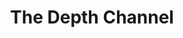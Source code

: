 ---
title: The Depth Channel
position_number: 1.3
parameters:
  - name:
    content:
content_markdown: |-
    This topic sends the latest market by price order book in snapshot mode at 1-minute interval.
  
left_code_blocks:
  - code_block:
    title:
    language:
right_code_blocks:
  - code_block: |2-
        {
          "type": "subscribe",
          "channels": [
              {
                "name": "depth",
                "symbol": "ETH-USDT",
                "scale": "0.01"
              }
          ]
        }
    title: Subscribe
    language: json
  - code_block: |2-
      {
          "symbol": "ETH-USDT",
          "symbol_display_name": "ETH/USDT",
          "min_amount": 2.00000000,
          "lowest_price": 0.04000000,
          "max_amount": 10.00000000,
          "highest_price": 0.06000000,
          "items": [
              {
                  "amount": 10.00000000,
                  "price": 0.04
              }
          ],
          "direction": "SELL"
      }
    title: Push Data
    language: json
---